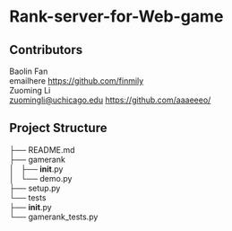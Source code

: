 # Rank-server-for-Web-game

## Contributors
Baolin Fan  
emailhere   https://github.com/finmily  
Zuoming Li  
zuomingli@uchicago.edu  https://github.com/aaaeeeo/ 

## Project Structure    
>
├── README.md   
├── gamerank        
│   ├── __init__.py     
│   └── demo.py     
├── setup.py        
└── tests       
    ├── __init__.py     
    └── gamerank_tests.py      

